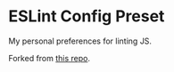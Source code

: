 # ESLint Config Preset

My personal preferences for linting JS.

Forked from [this repo](https://github.com/antfu/eslint-config).
